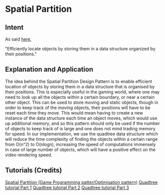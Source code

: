 <h1>Spatial Partition</h1>

<h2>Intent</h2>

As said <a href = "http://gameprogrammingpatterns.com/spatial-partition.html">here</a>, 

"Efficiently locate objects by storing them in a data structure organized by their positions."

<h2>Explanation and Application</h2>

The idea behind the Spatial Partition Design Pattern is to enable efficient location of objects by storing them in a data structure that is organised by their positions. This is especially useful in the gaming world, where one may need to look up all the objects within a certain boundary, or near a certain other object. This can be used to store moving and static objects, though in order to keep track of the moving objects, their positions will have to be reset each time they move. This would mean having to create a new instance of the data structure each time an object moves, which would use up additional memory, and so this pattern should only be used if the number of objects to keep track of is large and one does not mind trading memory for speed.
In our implementation, we use the quadtree data structure which will reduce the time complexity of finding the objects within a certain range from O(n^2) to O(nlogn), increasing the speed of computations immensely in case of large number of objects, which will have a positive effect on the video rendering speed.

<h2>Tutorials (Credits)</h2>

<a href = "http://gameprogrammingpatterns.com/spatial-partition.html">Spatial Partition (Game Programming patter/Optimisation pattern)</a>
<a href = "https://www.youtube.com/watch?v=OJxEcs0w_kE">Quadtree tutorial Part 1</a>
<a href = "https://www.youtube.com/watch?v=QQx_NmCIuCY">Quadtree tutorial Part 2</a>
<a href = "https://www.youtube.com/watch?v=z0YFFg_nBjw">Quadtree tutorial Part 3</a>

